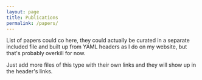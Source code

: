 ```yaml
---
layout: page
title: Publications
permalink: /papers/
---
```



List of papers could co here, they could actually be curated in a separate
included file and built up from YAML headers as I do on my website, but that's
probably overkill for now.

Just add more files of this type with their own links and they will show up in
the header's links.


